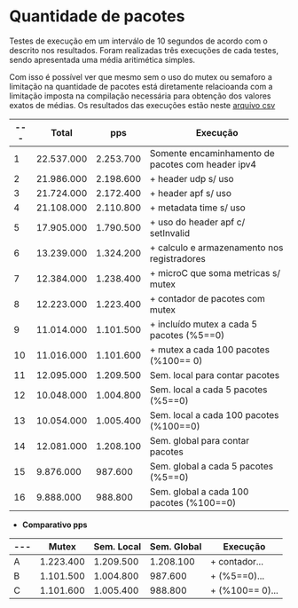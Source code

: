 # Quantidade de pacotes

Testes de execução em um interválo de 10 segundos de acordo com o descrito nos
resultados. Foram realizadas três execuções de cada testes, sendo apresentada
uma média aritimética simples. 

Com isso é possível ver que mesmo sem o uso do mutex ou semaforo a limitação
na quantidade de pacotes está diretamente relacioanda com a limitação imposta
na compilação necessária para obtenção dos valores exatos de médias. Os resultados
das execuções estão neste [arquivo csv](./resultados_210901.csv)

|---|Total      | pps       | Execução
|---|-----------|-----------|---------------------------------------------
| 1 |22.537.000 | 2.253.700 | Somente encaminhamento de pacotes com header ipv4
| 2 |21.986.000 | 2.198.600 | + header udp s/ uso
| 3 |21.724.000 | 2.172.400 | + header apf s/ uso
| 4 |21.108.000 | 2.110.800 | + metadata time s/ uso
| 5 |17.905.000 | 1.790.500 | + uso do header apf c/ setInvalid
| 6 |13.239.000 | 1.324.200 | + calculo e armazenamento nos registradores
| 7 |12.384.000 | 1.238.400 | + microC que soma metricas s/ mutex
| 8 |12.223.000 | 1.223.400 | + contador de pacotes com mutex
| 9 |11.014.000 | 1.101.500 | + incluído mutex a cada 5 pacotes (%5==0)
|10 |11.016.000 | 1.101.600 | + mutex a cada 100 pacotes (%100== 0)
|11 |12.095.000 | 1.209.500 | Sem. local para contar pacotes
|12 |10.048.000 | 1.004.800 | Sem. local a cada 5 pacotes (%5==0)
|13 |10.054.000 | 1.005.400 | Sem. local a cada 100 pacotes (%100==0)
|14 |12.081.000 | 1.208.100 | Sem. global para contar pacotes
|15 | 9.876.000 |   987.600 | Sem. global a cada 5 pacotes (%5==0)
|16 | 9.888.000 |   988.800 | Sem. global a cada 100 pacotes (%100==0)

- **Comparativo pps**

|---|  Mutex    |  Sem. Local | Sem. Global | Execução
|---|-----------|-------------|-------------|---------------
| A | 1.223.400 | 1.209.500   | 1.208.100   | + contador...
| B | 1.101.500 | 1.004.800   |   987.600   | + (%5==0)...
| C | 1.101.600 | 1.005.400   |   988.800   | + (%100== 0)...

